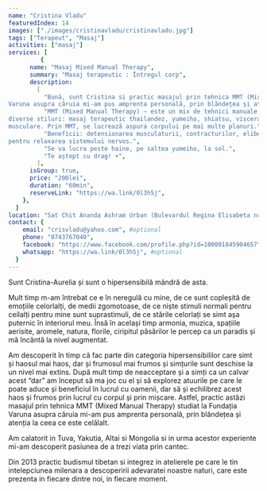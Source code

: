 ```yaml
---
name: "Cristina Vladu"
featuredIndex: 14
images: ["./images/cristinavladu/cristinavladu.jpg"]
tags: ["Terapeut", "Masaj"]
activities: ["masaj"]
services: [
         {
      name: "Masaj Mixed Manual Therapy",
      summary: "Masaj terapeutic : Întregul corp",
      description:
        [
          "Bună, sunt Cristina si practic masajul prin tehnica MMT (Mixed Manual Therapy) studiat la Fundația
Varuna asupra căruia mi-am pus amprenta personală, prin blândețea și atenția la simțuri.",
          "MMT (Mixed Manual Therapy) – este un mix de tehnici manuale terapeutice puse la comun din
diverse stiluri: masaj terapeutic thailandez, yumeiho, shiatsu, visceral, craniosacral, lucrul pe fascii
musculare. Prin MMT, se lucrează aspura corpului pe mai multe planuri.",
          "Beneficii: detensionarea musculaturii, contracturilor, eliberarea energiei stagnante din interior
pentru relaxarea sistemului nervos.",
          "Se va lucra peste haine, pe saltea yumeiho, la sol.",
          "Te aștept cu drag! ☀",
        ],
      isGroup: true,
      price: "200lei",
      duration: "60min",
      reserveLink: "https://wa.link/0l3h5j",
    },
  ]
location: "Sat Chit Ananda Ashram Urban (Bulevardul Regina Elisabeta nr 25,București) / Sambodhi Studio (Str. Popa Rusu 16A, Bucuresti)" #optional
contact: {
    email: "crisvladu@yahoo.com", #optional
    phone: "0743767040",
    facebook: "https://www.facebook.com/profile.php?id=100001845904657", #optional
    whatsapp: "https://wa.link/0l3h5j", #optional
  }
---
```


Sunt Cristina-Aurelia și sunt o hipersensibilă mândră de asta.

Mult timp m-am întrebat ce e în neregulă cu mine, de ce sunt copleșită de emoțiile celorlalți, de medii zgomotoase, de ce niște stimuli normali pentru ceilalți pentru mine sunt suprastimuli, de ce stările celorlați se simt așa puternic în interiorul meu. Însă în același timp armonia, muzica, spațiile aerisite, aromele, natura, florile, ciripitul păsărilor le percep ca un paradis și mă încântă la nivel augmentat.

Am descoperit în timp că fac parte din categoria hipersensibililor care simt și haosul mai haos, dar și frumosul mai frumos și simțurile sunt deschise la un nivel mai extins.
După mult timp de neacceptare și a simți ca un calvar acest “dar” am început să ma joc cu el și să explorez atuurile pe care le poate aduce și beneficiul în lucrul cu oamenii, dar să și echilibrez acest haos și frumos prin lucrul cu corpul și prin mișcare.
Astfel, practic astăzi masajul prin tehnica MMT (Mixed Manual Therapy) studiat la Fundația Varuna asupra căruia mi-am pus amprenta personală, prin blândețea și atenția la ceea ce este celălalt.

Am calatorit in Tuva, Yakutia, Altai si Mongolia si in urma acestor experiente mi-am descoperit pasiunea de a trezi viata prin cantec. 

Din 2013 practic budismul tibetan si integrez in atelierele pe care le tin intelepciunea milenara a descoperirii adevaratei noastre naturi, care este prezenta in fiecare dintre noi, in fiecare moment.

